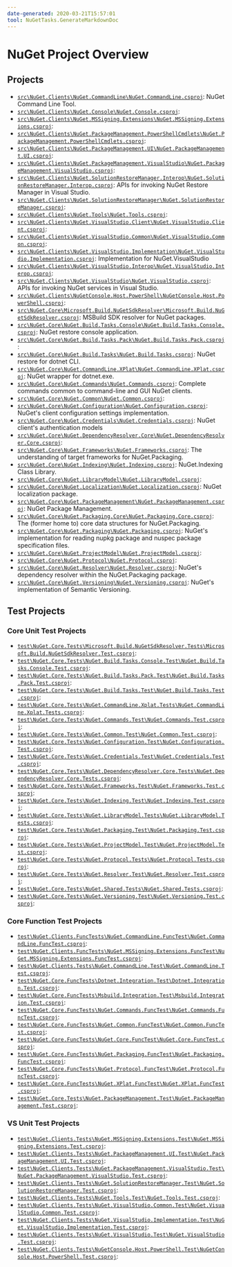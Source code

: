```yaml
---
date-generated: 2020-03-21T15:57:01
tool: NuGetTasks.GenerateMarkdownDoc
---
```




# NuGet Project Overview




## Projects


- [`src\NuGet.Clients\NuGet.CommandLine\NuGet.CommandLine.csproj`](https://github.com/NuGet/NuGet.Client/tree/dev/src/NuGet.Clients/NuGet.CommandLine/NuGet.CommandLine.csproj): NuGet Command Line Tool.
- [`src\NuGet.Clients\NuGet.Console\NuGet.Console.csproj`](https://github.com/NuGet/NuGet.Client/tree/dev/src/NuGet.Clients/NuGet.Console/NuGet.Console.csproj): 
- [`src\NuGet.Clients\NuGet.MSSigning.Extensions\NuGet.MSSigning.Extensions.csproj`](https://github.com/NuGet/NuGet.Client/tree/dev/src/NuGet.Clients/NuGet.MSSigning.Extensions/NuGet.MSSigning.Extensions.csproj): 
- [`src\NuGet.Clients\NuGet.PackageManagement.PowerShellCmdlets\NuGet.PackageManagement.PowerShellCmdlets.csproj`](https://github.com/NuGet/NuGet.Client/tree/dev/src/NuGet.Clients/NuGet.PackageManagement.PowerShellCmdlets/NuGet.PackageManagement.PowerShellCmdlets.csproj): 
- [`src\NuGet.Clients\NuGet.PackageManagement.UI\NuGet.PackageManagement.UI.csproj`](https://github.com/NuGet/NuGet.Client/tree/dev/src/NuGet.Clients/NuGet.PackageManagement.UI/NuGet.PackageManagement.UI.csproj): 
- [`src\NuGet.Clients\NuGet.PackageManagement.VisualStudio\NuGet.PackageManagement.VisualStudio.csproj`](https://github.com/NuGet/NuGet.Client/tree/dev/src/NuGet.Clients/NuGet.PackageManagement.VisualStudio/NuGet.PackageManagement.VisualStudio.csproj): 
- [`src\NuGet.Clients\NuGet.SolutionRestoreManager.Interop\NuGet.SolutionRestoreManager.Interop.csproj`](https://github.com/NuGet/NuGet.Client/tree/dev/src/NuGet.Clients/NuGet.SolutionRestoreManager.Interop/NuGet.SolutionRestoreManager.Interop.csproj): APIs for invoking NuGet Restore Manager in Visual Studio.
- [`src\NuGet.Clients\NuGet.SolutionRestoreManager\NuGet.SolutionRestoreManager.csproj`](https://github.com/NuGet/NuGet.Client/tree/dev/src/NuGet.Clients/NuGet.SolutionRestoreManager/NuGet.SolutionRestoreManager.csproj): 
- [`src\NuGet.Clients\NuGet.Tools\NuGet.Tools.csproj`](https://github.com/NuGet/NuGet.Client/tree/dev/src/NuGet.Clients/NuGet.Tools/NuGet.Tools.csproj): 
- [`src\NuGet.Clients\NuGet.VisualStudio.Client\NuGet.VisualStudio.Client.csproj`](https://github.com/NuGet/NuGet.Client/tree/dev/src/NuGet.Clients/NuGet.VisualStudio.Client/NuGet.VisualStudio.Client.csproj): 
- [`src\NuGet.Clients\NuGet.VisualStudio.Common\NuGet.VisualStudio.Common.csproj`](https://github.com/NuGet/NuGet.Client/tree/dev/src/NuGet.Clients/NuGet.VisualStudio.Common/NuGet.VisualStudio.Common.csproj): 
- [`src\NuGet.Clients\NuGet.VisualStudio.Implementation\NuGet.VisualStudio.Implementation.csproj`](https://github.com/NuGet/NuGet.Client/tree/dev/src/NuGet.Clients/NuGet.VisualStudio.Implementation/NuGet.VisualStudio.Implementation.csproj): Implementation for NuGet.VisualStudio
- [`src\NuGet.Clients\NuGet.VisualStudio.Interop\NuGet.VisualStudio.Interop.csproj`](https://github.com/NuGet/NuGet.Client/tree/dev/src/NuGet.Clients/NuGet.VisualStudio.Interop/NuGet.VisualStudio.Interop.csproj): 
- [`src\NuGet.Clients\NuGet.VisualStudio\NuGet.VisualStudio.csproj`](https://github.com/NuGet/NuGet.Client/tree/dev/src/NuGet.Clients/NuGet.VisualStudio/NuGet.VisualStudio.csproj): APIs for invoking NuGet services in Visual Studio.
- [`src\NuGet.Clients\NuGetConsole.Host.PowerShell\NuGetConsole.Host.PowerShell.csproj`](https://github.com/NuGet/NuGet.Client/tree/dev/src/NuGet.Clients/NuGetConsole.Host.PowerShell/NuGetConsole.Host.PowerShell.csproj): 
- [`src\NuGet.Core\Microsoft.Build.NuGetSdkResolver\Microsoft.Build.NuGetSdkResolver.csproj`](https://github.com/NuGet/NuGet.Client/tree/dev/src/NuGet.Core/Microsoft.Build.NuGetSdkResolver/Microsoft.Build.NuGetSdkResolver.csproj): MSBuild SDK resolver for NuGet packages.
- [`src\NuGet.Core\NuGet.Build.Tasks.Console\NuGet.Build.Tasks.Console.csproj`](https://github.com/NuGet/NuGet.Client/tree/dev/src/NuGet.Core/NuGet.Build.Tasks.Console/NuGet.Build.Tasks.Console.csproj): NuGet restore console application.
- [`src\NuGet.Core\NuGet.Build.Tasks.Pack\NuGet.Build.Tasks.Pack.csproj`](https://github.com/NuGet/NuGet.Client/tree/dev/src/NuGet.Core/NuGet.Build.Tasks.Pack/NuGet.Build.Tasks.Pack.csproj): 
- [`src\NuGet.Core\NuGet.Build.Tasks\NuGet.Build.Tasks.csproj`](https://github.com/NuGet/NuGet.Client/tree/dev/src/NuGet.Core/NuGet.Build.Tasks/NuGet.Build.Tasks.csproj): NuGet restore for dotnet CLI.
- [`src\NuGet.Core\NuGet.CommandLine.XPlat\NuGet.CommandLine.XPlat.csproj`](https://github.com/NuGet/NuGet.Client/tree/dev/src/NuGet.Core/NuGet.CommandLine.XPlat/NuGet.CommandLine.XPlat.csproj): NuGet wrapper for dotnet.exe.
- [`src\NuGet.Core\NuGet.Commands\NuGet.Commands.csproj`](https://github.com/NuGet/NuGet.Client/tree/dev/src/NuGet.Core/NuGet.Commands/NuGet.Commands.csproj): Complete commands common to command-line and GUI NuGet clients.
- [`src\NuGet.Core\NuGet.Common\NuGet.Common.csproj`](https://github.com/NuGet/NuGet.Client/tree/dev/src/NuGet.Core/NuGet.Common/NuGet.Common.csproj): 
- [`src\NuGet.Core\NuGet.Configuration\NuGet.Configuration.csproj`](https://github.com/NuGet/NuGet.Client/tree/dev/src/NuGet.Core/NuGet.Configuration/NuGet.Configuration.csproj): NuGet's client configuration settings implementation.
- [`src\NuGet.Core\NuGet.Credentials\NuGet.Credentials.csproj`](https://github.com/NuGet/NuGet.Client/tree/dev/src/NuGet.Core/NuGet.Credentials/NuGet.Credentials.csproj): NuGet client's authentication models
- [`src\NuGet.Core\NuGet.DependencyResolver.Core\NuGet.DependencyResolver.Core.csproj`](https://github.com/NuGet/NuGet.Client/tree/dev/src/NuGet.Core/NuGet.DependencyResolver.Core/NuGet.DependencyResolver.Core.csproj): 
- [`src\NuGet.Core\NuGet.Frameworks\NuGet.Frameworks.csproj`](https://github.com/NuGet/NuGet.Client/tree/dev/src/NuGet.Core/NuGet.Frameworks/NuGet.Frameworks.csproj): The understanding of target frameworks for NuGet.Packaging.
- [`src\NuGet.Core\NuGet.Indexing\NuGet.Indexing.csproj`](https://github.com/NuGet/NuGet.Client/tree/dev/src/NuGet.Core/NuGet.Indexing/NuGet.Indexing.csproj): NuGet.Indexing Class Library.
- [`src\NuGet.Core\NuGet.LibraryModel\NuGet.LibraryModel.csproj`](https://github.com/NuGet/NuGet.Client/tree/dev/src/NuGet.Core/NuGet.LibraryModel/NuGet.LibraryModel.csproj): 
- [`src\NuGet.Core\NuGet.Localization\NuGet.Localization.csproj`](https://github.com/NuGet/NuGet.Client/tree/dev/src/NuGet.Core/NuGet.Localization/NuGet.Localization.csproj): NuGet localization package.
- [`src\NuGet.Core\NuGet.PackageManagement\NuGet.PackageManagement.csproj`](https://github.com/NuGet/NuGet.Client/tree/dev/src/NuGet.Core/NuGet.PackageManagement/NuGet.PackageManagement.csproj): NuGet Package Management.
- [`src\NuGet.Core\NuGet.Packaging.Core\NuGet.Packaging.Core.csproj`](https://github.com/NuGet/NuGet.Client/tree/dev/src/NuGet.Core/NuGet.Packaging.Core/NuGet.Packaging.Core.csproj): The (former home to) core data structures for NuGet.Packaging.
- [`src\NuGet.Core\NuGet.Packaging\NuGet.Packaging.csproj`](https://github.com/NuGet/NuGet.Client/tree/dev/src/NuGet.Core/NuGet.Packaging/NuGet.Packaging.csproj): NuGet's implementation for reading nupkg package and nuspec package specification files.
- [`src\NuGet.Core\NuGet.ProjectModel\NuGet.ProjectModel.csproj`](https://github.com/NuGet/NuGet.Client/tree/dev/src/NuGet.Core/NuGet.ProjectModel/NuGet.ProjectModel.csproj): 
- [`src\NuGet.Core\NuGet.Protocol\NuGet.Protocol.csproj`](https://github.com/NuGet/NuGet.Client/tree/dev/src/NuGet.Core/NuGet.Protocol/NuGet.Protocol.csproj): 
- [`src\NuGet.Core\NuGet.Resolver\NuGet.Resolver.csproj`](https://github.com/NuGet/NuGet.Client/tree/dev/src/NuGet.Core/NuGet.Resolver/NuGet.Resolver.csproj): NuGet's dependency resolver within the NuGet.Packaging package.
- [`src\NuGet.Core\NuGet.Versioning\NuGet.Versioning.csproj`](https://github.com/NuGet/NuGet.Client/tree/dev/src/NuGet.Core/NuGet.Versioning/NuGet.Versioning.csproj): NuGet's implementation of Semantic Versioning.


## Test Projects




### Core Unit Test Projects


- [`test\NuGet.Core.Tests\Microsoft.Build.NuGetSdkResolver.Tests\Microsoft.Build.NuGetSdkResolver.Test.csproj`](https://github.com/NuGet/NuGet.Client/tree/dev/test/NuGet.Core.Tests/Microsoft.Build.NuGetSdkResolver.Tests/Microsoft.Build.NuGetSdkResolver.Test.csproj): 
- [`test\NuGet.Core.Tests\NuGet.Build.Tasks.Console.Test\NuGet.Build.Tasks.Console.Test.csproj`](https://github.com/NuGet/NuGet.Client/tree/dev/test/NuGet.Core.Tests/NuGet.Build.Tasks.Console.Test/NuGet.Build.Tasks.Console.Test.csproj): 
- [`test\NuGet.Core.Tests\NuGet.Build.Tasks.Pack.Test\NuGet.Build.Tasks.Pack.Test.csproj`](https://github.com/NuGet/NuGet.Client/tree/dev/test/NuGet.Core.Tests/NuGet.Build.Tasks.Pack.Test/NuGet.Build.Tasks.Pack.Test.csproj): 
- [`test\NuGet.Core.Tests\NuGet.Build.Tasks.Test\NuGet.Build.Tasks.Test.csproj`](https://github.com/NuGet/NuGet.Client/tree/dev/test/NuGet.Core.Tests/NuGet.Build.Tasks.Test/NuGet.Build.Tasks.Test.csproj): 
- [`test\NuGet.Core.Tests\NuGet.CommandLine.Xplat.Tests\NuGet.CommandLine.Xplat.Tests.csproj`](https://github.com/NuGet/NuGet.Client/tree/dev/test/NuGet.Core.Tests/NuGet.CommandLine.Xplat.Tests/NuGet.CommandLine.Xplat.Tests.csproj): 
- [`test\NuGet.Core.Tests\NuGet.Commands.Test\NuGet.Commands.Test.csproj`](https://github.com/NuGet/NuGet.Client/tree/dev/test/NuGet.Core.Tests/NuGet.Commands.Test/NuGet.Commands.Test.csproj): 
- [`test\NuGet.Core.Tests\NuGet.Common.Test\NuGet.Common.Test.csproj`](https://github.com/NuGet/NuGet.Client/tree/dev/test/NuGet.Core.Tests/NuGet.Common.Test/NuGet.Common.Test.csproj): 
- [`test\NuGet.Core.Tests\NuGet.Configuration.Test\NuGet.Configuration.Test.csproj`](https://github.com/NuGet/NuGet.Client/tree/dev/test/NuGet.Core.Tests/NuGet.Configuration.Test/NuGet.Configuration.Test.csproj): 
- [`test\NuGet.Core.Tests\NuGet.Credentials.Test\NuGet.Credentials.Test.csproj`](https://github.com/NuGet/NuGet.Client/tree/dev/test/NuGet.Core.Tests/NuGet.Credentials.Test/NuGet.Credentials.Test.csproj): 
- [`test\NuGet.Core.Tests\NuGet.DependencyResolver.Core.Tests\NuGet.DependencyResolver.Core.Tests.csproj`](https://github.com/NuGet/NuGet.Client/tree/dev/test/NuGet.Core.Tests/NuGet.DependencyResolver.Core.Tests/NuGet.DependencyResolver.Core.Tests.csproj): 
- [`test\NuGet.Core.Tests\NuGet.Frameworks.Test\NuGet.Frameworks.Test.csproj`](https://github.com/NuGet/NuGet.Client/tree/dev/test/NuGet.Core.Tests/NuGet.Frameworks.Test/NuGet.Frameworks.Test.csproj): 
- [`test\NuGet.Core.Tests\NuGet.Indexing.Test\NuGet.Indexing.Test.csproj`](https://github.com/NuGet/NuGet.Client/tree/dev/test/NuGet.Core.Tests/NuGet.Indexing.Test/NuGet.Indexing.Test.csproj): 
- [`test\NuGet.Core.Tests\NuGet.LibraryModel.Tests\NuGet.LibraryModel.Tests.csproj`](https://github.com/NuGet/NuGet.Client/tree/dev/test/NuGet.Core.Tests/NuGet.LibraryModel.Tests/NuGet.LibraryModel.Tests.csproj): 
- [`test\NuGet.Core.Tests\NuGet.Packaging.Test\NuGet.Packaging.Test.csproj`](https://github.com/NuGet/NuGet.Client/tree/dev/test/NuGet.Core.Tests/NuGet.Packaging.Test/NuGet.Packaging.Test.csproj): 
- [`test\NuGet.Core.Tests\NuGet.ProjectModel.Test\NuGet.ProjectModel.Test.csproj`](https://github.com/NuGet/NuGet.Client/tree/dev/test/NuGet.Core.Tests/NuGet.ProjectModel.Test/NuGet.ProjectModel.Test.csproj): 
- [`test\NuGet.Core.Tests\NuGet.Protocol.Tests\NuGet.Protocol.Tests.csproj`](https://github.com/NuGet/NuGet.Client/tree/dev/test/NuGet.Core.Tests/NuGet.Protocol.Tests/NuGet.Protocol.Tests.csproj): 
- [`test\NuGet.Core.Tests\NuGet.Resolver.Test\NuGet.Resolver.Test.csproj`](https://github.com/NuGet/NuGet.Client/tree/dev/test/NuGet.Core.Tests/NuGet.Resolver.Test/NuGet.Resolver.Test.csproj): 
- [`test\NuGet.Core.Tests\NuGet.Shared.Tests\NuGet.Shared.Tests.csproj`](https://github.com/NuGet/NuGet.Client/tree/dev/test/NuGet.Core.Tests/NuGet.Shared.Tests/NuGet.Shared.Tests.csproj): 
- [`test\NuGet.Core.Tests\NuGet.Versioning.Test\NuGet.Versioning.Test.csproj`](https://github.com/NuGet/NuGet.Client/tree/dev/test/NuGet.Core.Tests/NuGet.Versioning.Test/NuGet.Versioning.Test.csproj): 


### Core Function Test Projects


- [`test\NuGet.Clients.FuncTests\NuGet.CommandLine.FuncTest\NuGet.CommandLine.FuncTest.csproj`](https://github.com/NuGet/NuGet.Client/tree/dev/test/NuGet.Clients.FuncTests/NuGet.CommandLine.FuncTest/NuGet.CommandLine.FuncTest.csproj): 
- [`test\NuGet.Clients.FuncTests\NuGet.MSSigning.Extensions.FuncTest\NuGet.MSSigning.Extensions.FuncTest.csproj`](https://github.com/NuGet/NuGet.Client/tree/dev/test/NuGet.Clients.FuncTests/NuGet.MSSigning.Extensions.FuncTest/NuGet.MSSigning.Extensions.FuncTest.csproj): 
- [`test\NuGet.Clients.Tests\NuGet.CommandLine.Test\NuGet.CommandLine.Test.csproj`](https://github.com/NuGet/NuGet.Client/tree/dev/test/NuGet.Clients.Tests/NuGet.CommandLine.Test/NuGet.CommandLine.Test.csproj): 
- [`test\NuGet.Core.FuncTests\Dotnet.Integration.Test\Dotnet.Integration.Test.csproj`](https://github.com/NuGet/NuGet.Client/tree/dev/test/NuGet.Core.FuncTests/Dotnet.Integration.Test/Dotnet.Integration.Test.csproj): 
- [`test\NuGet.Core.FuncTests\Msbuild.Integration.Test\Msbuild.Integration.Test.csproj`](https://github.com/NuGet/NuGet.Client/tree/dev/test/NuGet.Core.FuncTests/Msbuild.Integration.Test/Msbuild.Integration.Test.csproj): 
- [`test\NuGet.Core.FuncTests\NuGet.Commands.FuncTest\NuGet.Commands.FuncTest.csproj`](https://github.com/NuGet/NuGet.Client/tree/dev/test/NuGet.Core.FuncTests/NuGet.Commands.FuncTest/NuGet.Commands.FuncTest.csproj): 
- [`test\NuGet.Core.FuncTests\NuGet.Common.FuncTest\NuGet.Common.FuncTest.csproj`](https://github.com/NuGet/NuGet.Client/tree/dev/test/NuGet.Core.FuncTests/NuGet.Common.FuncTest/NuGet.Common.FuncTest.csproj): 
- [`test\NuGet.Core.FuncTests\NuGet.Core.FuncTest\NuGet.Core.FuncTest.csproj`](https://github.com/NuGet/NuGet.Client/tree/dev/test/NuGet.Core.FuncTests/NuGet.Core.FuncTest/NuGet.Core.FuncTest.csproj): 
- [`test\NuGet.Core.FuncTests\NuGet.Packaging.FuncTest\NuGet.Packaging.FuncTest.csproj`](https://github.com/NuGet/NuGet.Client/tree/dev/test/NuGet.Core.FuncTests/NuGet.Packaging.FuncTest/NuGet.Packaging.FuncTest.csproj): 
- [`test\NuGet.Core.FuncTests\NuGet.Protocol.FuncTest\NuGet.Protocol.FuncTest.csproj`](https://github.com/NuGet/NuGet.Client/tree/dev/test/NuGet.Core.FuncTests/NuGet.Protocol.FuncTest/NuGet.Protocol.FuncTest.csproj): 
- [`test\NuGet.Core.FuncTests\NuGet.XPlat.FuncTest\NuGet.XPlat.FuncTest.csproj`](https://github.com/NuGet/NuGet.Client/tree/dev/test/NuGet.Core.FuncTests/NuGet.XPlat.FuncTest/NuGet.XPlat.FuncTest.csproj): 
- [`test\NuGet.Core.Tests\NuGet.PackageManagement.Test\NuGet.PackageManagement.Test.csproj`](https://github.com/NuGet/NuGet.Client/tree/dev/test/NuGet.Core.Tests/NuGet.PackageManagement.Test/NuGet.PackageManagement.Test.csproj): 


### VS Unit Test Projects


- [`test\NuGet.Clients.Tests\NuGet.MSSigning.Extensions.Test\NuGet.MSSigning.Extensions.Test.csproj`](https://github.com/NuGet/NuGet.Client/tree/dev/test/NuGet.Clients.Tests/NuGet.MSSigning.Extensions.Test/NuGet.MSSigning.Extensions.Test.csproj): 
- [`test\NuGet.Clients.Tests\NuGet.PackageManagement.UI.Test\NuGet.PackageManagement.UI.Test.csproj`](https://github.com/NuGet/NuGet.Client/tree/dev/test/NuGet.Clients.Tests/NuGet.PackageManagement.UI.Test/NuGet.PackageManagement.UI.Test.csproj): 
- [`test\NuGet.Clients.Tests\NuGet.PackageManagement.VisualStudio.Test\NuGet.PackageManagement.VisualStudio.Test.csproj`](https://github.com/NuGet/NuGet.Client/tree/dev/test/NuGet.Clients.Tests/NuGet.PackageManagement.VisualStudio.Test/NuGet.PackageManagement.VisualStudio.Test.csproj): 
- [`test\NuGet.Clients.Tests\NuGet.SolutionRestoreManager.Test\NuGet.SolutionRestoreManager.Test.csproj`](https://github.com/NuGet/NuGet.Client/tree/dev/test/NuGet.Clients.Tests/NuGet.SolutionRestoreManager.Test/NuGet.SolutionRestoreManager.Test.csproj): 
- [`test\NuGet.Clients.Tests\NuGet.Tools.Test\NuGet.Tools.Test.csproj`](https://github.com/NuGet/NuGet.Client/tree/dev/test/NuGet.Clients.Tests/NuGet.Tools.Test/NuGet.Tools.Test.csproj): 
- [`test\NuGet.Clients.Tests\NuGet.VisualStudio.Common.Test\NuGet.VisualStudio.Common.Test.csproj`](https://github.com/NuGet/NuGet.Client/tree/dev/test/NuGet.Clients.Tests/NuGet.VisualStudio.Common.Test/NuGet.VisualStudio.Common.Test.csproj): 
- [`test\NuGet.Clients.Tests\NuGet.VisualStudio.Implementation.Test\NuGet.VisualStudio.Implementation.Test.csproj`](https://github.com/NuGet/NuGet.Client/tree/dev/test/NuGet.Clients.Tests/NuGet.VisualStudio.Implementation.Test/NuGet.VisualStudio.Implementation.Test.csproj): 
- [`test\NuGet.Clients.Tests\NuGet.VisualStudio.Test\NuGet.VisualStudio.Test.csproj`](https://github.com/NuGet/NuGet.Client/tree/dev/test/NuGet.Clients.Tests/NuGet.VisualStudio.Test/NuGet.VisualStudio.Test.csproj): 
- [`test\NuGet.Clients.Tests\NuGetConsole.Host.PowerShell.Test\NuGetConsole.Host.PowerShell.Test.csproj`](https://github.com/NuGet/NuGet.Client/tree/dev/test/NuGet.Clients.Tests/NuGetConsole.Host.PowerShell.Test/NuGetConsole.Host.PowerShell.Test.csproj): 
